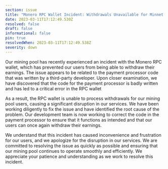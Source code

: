 ```yaml
---
section: issue
title: "Monero RPC Wallet Incident: Withdrawals Unavailable for Minnet Users"
date: 2023-03-11T17:12:49.530Z
resolved: false
draft: false
informational: false
pin: true
resolvedWhen: 2023-03-11T17:12:49.538Z
severity: down
---
```

<!--StartFragment-->Our mining pool has recently experienced an incident with the Monero RPC wallet, which has prevented our users from being able to withdraw their earnings. The issue appears to be related to the payment processor code that was written by a third-party developer. Upon closer examination, we have discovered that the code for the payment processor is badly written and has led to a critical error in the RPC wallet

As a result, the RPC wallet is unable to process withdrawals for our mining pool users, causing a significant disruption in our services. We have been working diligently to fix the issue and have identified the root cause of the problem. Our development team is now working to correct the code in the payment processor to ensure that it functions as intended and that our users can once again withdraw their earnings.

We understand that this incident has caused inconvenience and frustration for our users, and we apologize for the disruption in our services. We are committed to resolving the issue as quickly as possible and ensuring that our mining pool continues to operate smoothly and efficiently. We appreciate your patience and understanding as we work to resolve this incident.<!--EndFragment-->